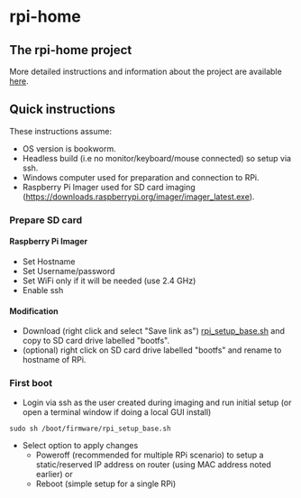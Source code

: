 # rpi-home
## The rpi-home project
More detailed instructions and information about the project are available [here](../../wiki/).
## Quick instructions
These instructions assume:
 - OS version is bookworm.
 - Headless build (i.e no monitor/keyboard/mouse connected) so setup via ssh. 
 - Windows computer used for preparation and connection to RPi.
 - Raspberry Pi Imager used for SD card imaging (https://downloads.raspberrypi.org/imager/imager_latest.exe).

### Prepare SD card
#### Raspberry Pi Imager
 - Set Hostname
 - Set Username/password
 - Set WiFi only if it will be needed (use 2.4 GHz)
 - Enable ssh
#### Modification
 - Download (right click and select "Save link as") [rpi_setup_base.sh](https://github.com/cms66/rpi-home/raw/main/rpi_setup_base.sh) and copy to SD card drive labelled "bootfs".
 - (optional) right click on SD card drive labelled "bootfs" and rename to hostname of RPi.
 
### First boot
- Login via ssh as the user created during imaging and run initial setup (or open a terminal window if doing a local GUI install)
<pre><code>sudo sh /boot/firmware/rpi_setup_base.sh</code></pre>
  - Select option to apply changes
      - Poweroff (recommended for multiple RPi scenario) to setup a static/reserved IP address on router (using MAC address noted earlier) or
      - Reboot (simple setup for a single RPi)
